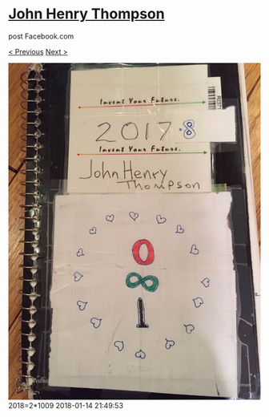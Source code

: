 # [John Henry Thompson](../README.md)
post Facebook.com

[< Previous](2018-01-15-1.md) [Next >](2018-01-13-1.md)

[![](../media/2018-01-14/Timeline-Photos-2018-2-1009.jpg)](../README.md)
2018=2*1009
2018-01-14 21:49:53